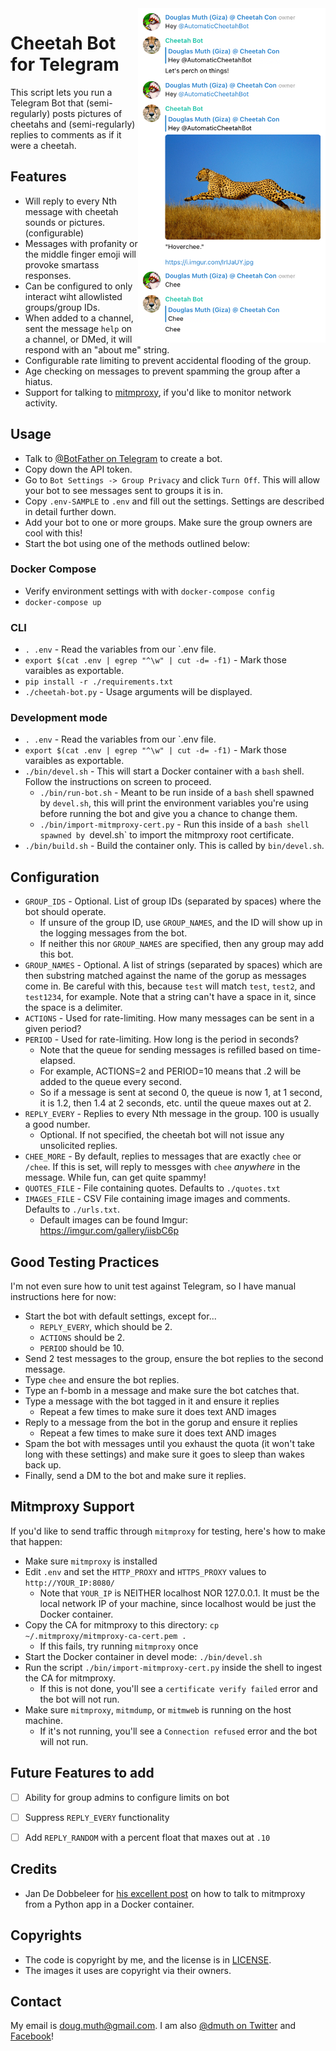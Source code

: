 
<img src="./img/screenshot2.png" align="right" width="300" />

# Cheetah Bot for Telegram

This script lets you run a Telegram Bot that (semi-regularly) posts pictures of cheetahs and (semi-regularly) replies to comments as if it were a cheetah.


## Features

- Will reply to every Nth message with cheetah sounds or pictures. (configurable)
- Messages with profanity or the middle finger emoji will provoke smartass responses.
- Can be configured to only interact wiht allowlisted groups/group IDs.
- When added to a channel, sent the message `help` on a channel, or DMed, it will respond with an "about me" string.
- Configurable rate limiting to prevent accidental flooding of the group.
- Age checking on messages to prevent spamming the group after a hiatus.
- Support for talking to <a href="https://mitmproxy.org/">mitmproxy</a>, if you'd like to monitor network activity.


## Usage

- Talk to <a href="https://t.me/BotFather">@BotFather on Telegram</a> to create a bot.
- Copy down the API token.
- Go to `Bot Settings -> Group Privacy` and click `Turn Off`. This will allow your bot to see messages sent to groups it is in.
- Copy `.env-SAMPLE` to `.env` and fill out the settings.  Settings are described in detail further down.
- Add your bot to one or more groups.  Make sure the group owners are cool with this!
- Start the bot using one of the methods outlined below:


### Docker Compose

- Verify environment settings with with `docker-compose config`
- `docker-compose up`

### CLI

- `. .env` - Read the variables from our `.env file.
- `export $(cat .env | egrep "^\w" | cut -d= -f1)` - Mark those varaibles as exportable.
- `pip install -r ./requirements.txt`
- `./cheetah-bot.py` - Usage arguments will be displayed.

### Development mode

- `. .env` - Read the variables from our `.env file.
- `export $(cat .env | egrep "^\w" | cut -d= -f1)` - Mark those varaibles as exportable.
- `./bin/devel.sh` - This will start a Docker container with a `bash` shell.  Follow the instructions on screen to proceed.
   - `./bin/run-bot.sh` - Meant to be run inside of a `bash` shell spawned by `devel.sh`, this will print the environment variables you're using before running the bot and give you a chance to change them.
   - `./bin/import-mitmproxy-cert.py` - Run this inside of a `bash shell spawned by `devel.sh` to import the mitmproxy root certificate.
- `./bin/build.sh` - Build the container only.  This is called by `bin/devel.sh`.


## Configuration

- `GROUP_IDS` - Optional. List of group IDs (separated by spaces) where the bot should operate.
   - If unsure of the group ID, use `GROUP_NAMES`, and the ID will show up in the logging messages from the bot.
   - If neither this nor `GROUP_NAMES` are specified, then any group may add this bot.
- `GROUP_NAMES` - Optional. A list of strings (separated by spaces) which are then substring matched against the name of the gorup as messages come in.  Be careful with this, because `test` will match `test`, `test2`, and `test1234`, for example.  Note that a string can't have a space in it, since the space is a delimiter.  
- `ACTIONS` - Used for rate-limiting.  How many messages can be sent in a given period?
- `PERIOD` - Used for rate-limiting. How long is the period in seconds?
   - Note that the queue for sending messages is refilled based on time-elapsed.
   - For example, ACTIONS=2 and PERIOD=10 means that .2 will be added to the queue every second.
   - So if a message is sent at second 0, the queue is now 1, at 1 second, it is 1.2, then 1.4 at 2 seconds, etc. until the queue maxes out at 2.
- `REPLY_EVERY` - Replies to every Nth message in the group.  100 is usually a good number.
   - Optional.  If not specified, the cheetah bot will not issue any unsolicited replies.
- `CHEE_MORE` - By default, replies to messages that are exactly `chee` or `/chee`.  If this is set, will reply to messges with `chee` *anywhere* in the message.  While fun, can get quite spammy!
- `QUOTES_FILE` - File containing quotes.  Defaults to `./quotes.txt`
- `IMAGES_FILE` - CSV File containing image images and comments.  Defaults to `./urls.txt`.
   - Default images can be found Imgur: https://imgur.com/gallery/iisbC6p


## Good Testing Practices

I'm not even sure how to unit test against Telegram, so I have manual instructions here for now:

- Start the bot with default settings, except for... 
   - `REPLY_EVERY`, which should be 2.
   - `ACTIONS` should be 2.
   - `PERIOD` should be 10.
- Send 2 test messages to the group, ensure the bot replies to the second message.
- Type `chee` and ensure the bot replies.
- Type an f-bomb in a message and make sure the bot catches that.
- Type a message with the bot tagged in it and ensure it replies
   - Repeat a few times to make sure it does text AND images
- Reply to a message from the bot in the gorup and ensure it replies
   - Repeat a few times to make sure it does text AND images
- Spam the bot with messages until you exhaust the quota (it won't take long with these settings) and make sure it goes to sleep than wakes back up.
- Finally, send a DM to the bot and make sure it replies.


## Mitmproxy Support

If you'd like to send traffic through `mitmproxy` for testing, here's how to make that happen: 

- Make sure `mitmproxy` is installed
- Edit `.env` and set the `HTTP_PROXY` and `HTTPS_PROXY` values to `http://YOUR_IP:8080/`
   - Note that `YOUR_IP` is NEITHER localhost NOR 127.0.0.1.  It must be the local network IP of your machine, since localhost would be just the Docker container.
- Copy the CA for mitmproxy to this directory: `cp ~/.mitmproxy/mitmproxy-ca-cert.pem .`
   - If this fails, try running `mitmproxy` once
- Start the Docker container in devel mode: `./bin/devel.sh`
- Run the script `./bin/import-mitmproxy-cert.py` inside the shell to ingest the CA for mitmproxy.
   - If this is not done, you'll see a `certificate verify failed` error and the bot will not run.
- Make sure `mitmproxy`, `mitmdump`, or `mitmweb` is running on the host machine.
   - If it's not running, you'll see a `Connection refused` error and the bot will not run.


## Future Features to add

- [ ] Ability for group admins to configure limits on bot
- [ ] Suppress `REPLY_EVERY` functionality
- [ ] Add `REPLY_RANDOM` with a percent float that maxes out at `.10`


## Credits

- Jan De Dobbeleer for <a href="./bin/import-mitmproxy-cert.py">his excellent post</a> on how to talk to mitmproxy from a Python app in a Docker container.


## Copyrights

- The code is copyright by me, and the license is in <a href="LICENSE">LICENSE</a>.
- The images it uses are copyright via their owners.


## Contact

My email is doug.muth@gmail.com.  I am also <a href="http://twitter.com/dmuth">@dmuth on Twitter</a> 
and <a href="http://facebook.com/dmuth">Facebook</a>!



